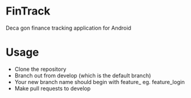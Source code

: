 # FinTrack
Deca gon finance tracking application for Android

# Usage
- Clone the repository
- Branch out from develop (which is the default branch)
- Your new branch name should begin with feature_ eg. feature_login
- Make pull requests to develop
